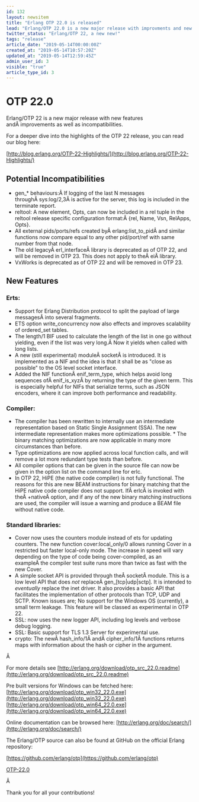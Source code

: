 ```yaml
---
id: 132
layout: newsitem
title: "Erlang OTP 22.0 is released"
lead: "Erlang/OTP 22.0 is a new major release with improvments and new features, as well as some incompatibilities."
twitter_status: "Erlang/OTP 22, a new new!"
tags: "release"
article_date: "2019-05-14T00:00:00Z"
created_at: "2019-05-14T10:57:20Z"
updated_at: "2019-05-14T12:59:45Z"
admin_user_id: 3
visible: "true"
article_type_id: 3
---
```

# OTP 22.0

Erlang/OTP 22 is a new major release with new features andÂ improvements as well as incompatibilities.

For a deeper dive into the highlights of the OTP 22 release, you can read our blog here:

[http://blog.erlang.org/OTP-22-Highlights/](http://blog.erlang.org/OTP-22-Highlights/)
## Potential Incompatibilities
* gen_* behaviours:Â If logging of the last N messages throughÂ sys:log/2,3Â is active for the server, this log is included in the terminate report.
* reltool: A new element, Opts, can now be included in a rel tuple in the reltool release specific configuration format:Â {rel, Name, Vsn, RelApps, Opts}.
* All external pids/ports/refs created byÂ erlang:list_to_pidÂ and similar functions now compare equal to any other pid/port/ref with same number from that node.
* The old legacyÂ erl_interfaceÂ library is deprecated as of OTP 22, and will be removed in OTP 23. This does not apply to theÂ eiÂ library.
* VxWorks is deprecated as of OTP 22 and will be removed in OTP 23.
## New Features
### Erts:
* Support for Erlang Distribution protocol to split the payload of large messagesÂ into several fragments.
* ETS option write_concurrency now also effects and improves scalability of ordered_set tables.
* The length/1 BIF used to calculate the length of the list in one go without yielding, even if the list was very long.Â Now it yields when called with long lists.
* A new (still experimental) moduleÂ socketÂ is introduced. It is implemented as a NIF and the idea is that it shall be as "close as possible" to the OS level socket interface.
* Added the NIF functionÂ enif_term_type, which helps avoid long sequences ofÂ enif_is_xyzÂ by returning the type of the given term. This is especially helpful for NIFs that serialize terms, such as JSON encoders, where it can improve both performance and readability.
### Compiler:
* The compiler has been rewritten to internally use an intermediate representation based on Static Single Assignment (SSA). The new intermediate representation makes more optimizations possible. * The binary matching optimizations are now applicable in many more circumstances than before.
* Type optimizations are now applied across local function calls, and will remove a lot more redundant type tests than before.
* All compiler options that can be given in the source file can now be given in the option list on the command line for erlc.
* In OTP 22, HiPE (the native code compiler) is not fully functional. The reasons for this are new BEAM instructions for binary matching that the HiPE native code compiler does not support. IfÂ erlcÂ is invoked with theÂ +nativeÂ option, and if any of the new binary matching instructions are used, the compiler will issue a warning and produce a BEAM file without native code.
### Standard libraries:
* Cover now uses the counters module instead of ets for updating counters. The new function cover:local_only/0 allows running Cover in a restricted but faster local-only mode. The increase in speed will vary depending on the type of code being cover-compiled, as an exampleÂ the compiler test suite runs more than twice as fast with the new Cover.
* A simple socket API is provided through theÂ socketÂ module. This is a low level API that does *not* replaceÂ gen_[tcp|udp|sctp]. It is intended to *eventually* replace the inet driver. It also provides a basic API that facilitates the implementation of other protocols than TCP, UDP and SCTP. Known issues are; No support for the Windows OS (currently), a small term leakage. This feature will be classed as experimental in OTP 22.
* SSL: now uses the new logger API, including log levels and verbose debug logging.
* SSL: Basic support for TLS 1.3 Server for experimental use.
* crypto: The newÂ hash_info/1Â andÂ cipher_info/1Â functions returns maps with information about the hash or cipher in the argument.

Â 

For more details see
 [http://erlang.org/download/otp_src_22.0.readme](http://erlang.org/download/otp_src_22.0.readme)

Pre built versions for Windows can be fetched here:
 [http://erlang.org/download/otp_win32_22.0.exe](http://erlang.org/download/otp_win32_22.0.exe)
 [http://erlang.org/download/otp_win64_22.0.exe](http://erlang.org/download/otp_win64_22.0.exe)

Online documentation can be browsed here:
 [http://erlang.org/doc/search/](http://erlang.org/doc/search/)

The Erlang/OTP source can also be found at GitHub on the official Erlang repository:

[https://github.com/erlang/otp](https://github.com/erlang/otp)

[OTP-22.0](https://github.com/erlang/otp/releases/tag/OTP-22.0)

Â 

Thank you for all your contributions!
